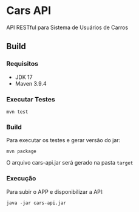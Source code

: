 # Cars API

API RESTful para Sistema de Usuários de Carros

## Build

### Requisitos

- JDK 17
- Maven 3.9.4

### Executar Testes

``` shellscript
mvn test
```

### Build

Para executar os testes e gerar versão do jar: 

``` shellscript
mvn package
```

O arquivo cars-api.jar será gerado na pasta ```target```

### Execução

Para subir o APP e disponibilizar a API:
``` shellscript
java -jar cars-api.jar
```